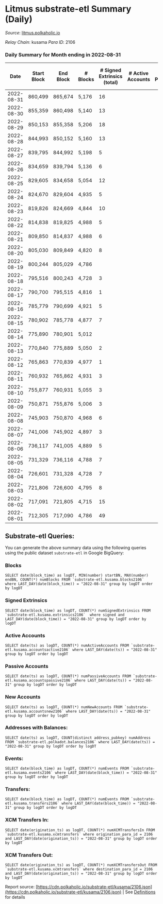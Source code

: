 # Litmus substrate-etl Summary (Daily)

_Source_: [litmus.polkaholic.io](https://litmus.polkaholic.io)

*Relay Chain*: kusama
*Para ID*: 2106



### Daily Summary for Month ending in 2022-08-31


| Date | Start Block | End Block | # Blocks | # Signed Extrinsics (total) | # Active Accounts | # Passive | # New | # Addresses with Balances | # Events | # Transfers | # XCM Transfers In | # XCM Transfers Out | Issues | 
| ---- | ----------- | --------- | -------- | --------------------------- | ----------------- | --------- | ----- | ------------------------- | -------- | ----------- | ------------------ | ------------------- | ------ |
| 2022-08-31 | 860,499 | 865,674 | 5,176 | 16 |  |  |  | 11,916 | 10,452 | 4 ($24,635.80) |   | 3 ($5.98) |  |
| 2022-08-30 | 855,359 | 860,498 | 5,140 | 13 |  |  |  |  | 10,361 | 1 ($1.14) |   | 1 ($1.12) |  |
| 2022-08-29 | 850,153 | 855,358 | 5,206 | 18 |  |  |  |  | 10,535 | 4 ($4,017.82) |   | 3 ($4,017.68) |  |
| 2022-08-28 | 844,993 | 850,152 | 5,160 | 13 |  |  |  |  | 10,399 | 2 ($26.06) |   | 2 ($26.01) |  |
| 2022-08-27 | 839,795 | 844,992 | 5,198 | 5 |  |  |  |  | 10,429 | 1 ($0.90) |   | 1 ($0.88) |  |
| 2022-08-26 | 834,659 | 839,794 | 5,136 | 6 |  |  |  | 11,918 | 10,319 | 3 ($0.25) |   |   |  |
| 2022-08-25 | 829,605 | 834,658 | 5,054 | 12 |  |  |  | 11,918 | 10,185 | 3 ($124.22) |   | 3 ($124.16) |  |
| 2022-08-24 | 824,670 | 829,604 | 4,935 | 5 |  |  |  | 11,918 | 9,910 | 2 ($4.90) | 1 ($0.80) | 2 ($4.86) |  |
| 2022-08-23 | 819,826 | 824,669 | 4,844 | 10 |  |  |  | 11,918 | 9,764 | 3 ($850.78) | 2 ($849.39) | 3 ($850.47) |  |
| 2022-08-22 | 814,838 | 819,825 | 4,988 | 5 |  |  |  | 11,916 | 10,008 |   |   |   |  |
| 2022-08-21 | 809,850 | 814,837 | 4,988 | 6 |  |  |  | 11,916 | 10,004 |   |   |   |  |
| 2022-08-20 | 805,030 | 809,849 | 4,820 | 8 |  |  |  | 11,916 | 9,687 |   |   |   |  |
| 2022-08-19 | 800,244 | 805,029 | 4,786 |  |  |  |  | 11,915 | 9,575 |   |   |   |  |
| 2022-08-18 | 795,516 | 800,243 | 4,728 | 3 |  |  |  | 11,915 | 9,476 | 1 ($8.17) |   | 1 ($8.15) |  |
| 2022-08-17 | 790,700 | 795,515 | 4,816 | 1 |  |  |  | 11,915 | 9,639 |   |   |   |  |
| 2022-08-16 | 785,779 | 790,699 | 4,921 | 5 |  |  |  | 11,915 | 9,865 |   |   |   |  |
| 2022-08-15 | 780,902 | 785,778 | 4,877 | 7 |  |  |  | 11,915 | 9,788 | 1 ($0.82) |   | 1 ($0.80) |  |
| 2022-08-14 | 775,890 | 780,901 | 5,012 |  |  |  |  | 11,915 | 10,026 |   |   |   |  |
| 2022-08-13 | 770,840 | 775,889 | 5,050 | 2 |  |  |  | 11,915 | 10,113 |   |   |   |  |
| 2022-08-12 | 765,863 | 770,839 | 4,977 | 1 |  |  |  | 11,915 | 9,962 |   |   |   |  |
| 2022-08-11 | 760,932 | 765,862 | 4,931 | 3 |  |  |  | 11,915 | 9,889 | 1 ($1.63) | 1 ($0.82) | 1 ($1.63) |  |
| 2022-08-10 | 755,877 | 760,931 | 5,055 | 3 |  |  |  | 11,914 | 10,137 | 3 ($11.48) |   | 3 ($11.41) |  |
| 2022-08-09 | 750,871 | 755,876 | 5,006 | 3 |  |  |  | 11,914 | 10,042 | 1 ($0.41) | 3 ($2.28) | 1 ($0.39) |  |
| 2022-08-08 | 745,903 | 750,870 | 4,968 | 6 |  |  |  | 11,913 | 9,983 | 3 ($3.85) | 3 ($3.81) | 3 ($3.79) |  |
| 2022-08-07 | 741,006 | 745,902 | 4,897 | 3 |  |  |  | 11,912 | 9,812 |   |   |   |  |
| 2022-08-06 | 736,117 | 741,005 | 4,889 | 5 |  |  |  | 11,912 | 9,804 |   |   |   |  |
| 2022-08-05 | 731,329 | 736,116 | 4,788 | 7 |  |  |  | 11,912 | 9,634 | 2 ($1.53) | 5 ($0.80) | 2 ($1.49) |  |
| 2022-08-04 | 726,601 | 731,328 | 4,728 | 7 |  |  |  | 11,911 | 9,488 |   |   |   |  |
| 2022-08-03 | 721,806 | 726,600 | 4,795 | 8 |  |  |  | 11,911 | 9,627 |   |   |   |  |
| 2022-08-02 | 717,091 | 721,805 | 4,715 | 15 |  |  |  | 11,911 | 9,498 |   |   |   |  |
| 2022-08-01 | 712,305 | 717,090 | 4,786 | 49 |  |  |  | 11,911 | 43,075 | 8,496 ($99,626.70) |   |   |  |

## Substrate-etl Queries:
You can generate the above summary data using the following queries using the public dataset `substrate-etl` in Google BigQuery:


### Blocks
```
SELECT date(block_time) as logDT, MIN(number) startBN, MAX(number) endBN, COUNT(*) numBlocks FROM `substrate-etl.kusama.blocks2106`  where LAST_DAY(date(block_time)) = "2022-08-31" group by logDT order by logDT
```


### Signed Extrinsics
```
SELECT date(block_time) as logDT, COUNT(*) numSignedExtrinsics FROM `substrate-etl.kusama.extrinsics2106`  where signed and LAST_DAY(date(block_time)) = "2022-08-31" group by logDT order by logDT
```


### Active Accounts
```
SELECT date(ts) as logDT, COUNT(*) numActiveAccounts FROM `substrate-etl.kusama.accountsactive2106` where LAST_DAY(date(ts)) = "2022-08-31" group by logDT order by logDT
```


### Passive Accounts
```
SELECT date(ts) as logDT, COUNT(*) numPassiveAccounts FROM `substrate-etl.kusama.accountspassive2106` where LAST_DAY(date(ts)) = "2022-08-31" group by logDT order by logDT
```


### New Accounts
```
SELECT date(ts) as logDT, COUNT(*) numNewAccounts FROM `substrate-etl.kusama.accountsnew2106` where LAST_DAY(date(ts)) = "2022-08-31" group by logDT order by logDT
```


### Addresses with Balances:
```
SELECT date(ts) as logDT, COUNT(distinct address_pubkey) numAddress FROM `substrate-etl.polkadot.balances2106` where LAST_DAY(date(ts)) = "2022-08-31" group by logDT order by logDT
```


### Events:
```
SELECT date(block_time) as logDT, COUNT(*) numEvents FROM `substrate-etl.kusama.events2106` where LAST_DAY(date(block_time)) = "2022-08-31" group by logDT order by logDT
```


### Transfers:
```
SELECT date(block_time) as logDT, COUNT(*) numEvents FROM `substrate-etl.kusama.transfers2106` where LAST_DAY(date(block_time)) = "2022-08-31" group by logDT order by logDT
```


### XCM Transfers In:
```
SELECT date(origination_ts) as logDT, COUNT(*) numXCMTransfersIn FROM `substrate-etl.kusama.xcmtransfers` where origination_para_id = 2106 and LAST_DAY(date(origination_ts)) = "2022-08-31" group by logDT order by logDT
```


### XCM Transfers Out:
```
SELECT date(origination_ts) as logDT, COUNT(*) numXCMTransfersOut FROM `substrate-etl.kusama.xcmtransfers` where destination_para_id = 2106 and LAST_DAY(date(origination_ts)) = "2022-08-31" group by logDT order by logDT
```



Report source: [https://cdn.polkaholic.io/substrate-etl/kusama/2106.json](https://cdn.polkaholic.io/substrate-etl/kusama/2106.json) | See [Definitions](/DEFINITIONS.md) for details
